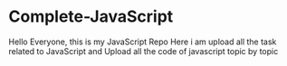 # Complete-JavaScript
Hello Everyone, this is my JavaScript Repo Here i am upload all the task related to JavaScript and Upload all the code of javascript topic by topic 
